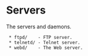 # Servers

The servers and daemons.

```
 * ftpd/    - FTP server.
 * telnetd/ - Telnet server.
 * webd/    - The Web server.
```

